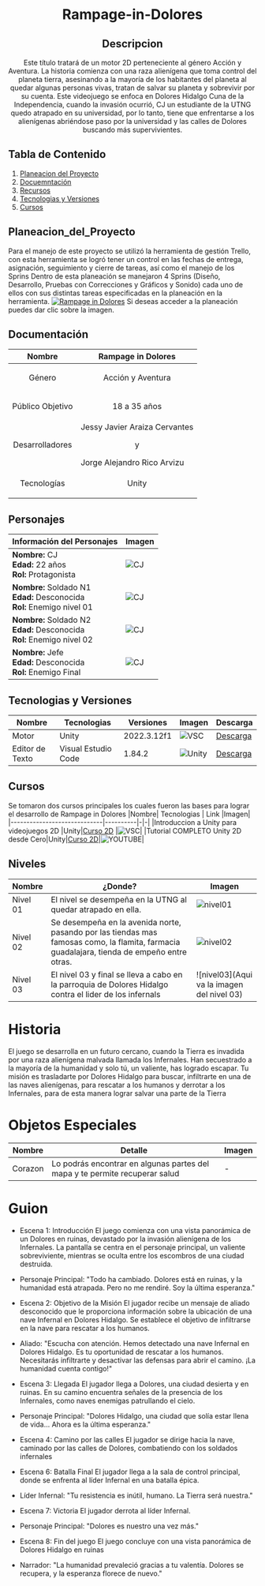 <h1 align="center">
 Rampage-in-Dolores
</h1>
<h2 align="center">
 Descripcion
</h2>
<p align = "center">
 Este título tratará de un motor 2D perteneciente al género Acción y Aventura. La historia comienza con una raza alienígena que toma control del planeta tierra, asesinando a la mayoría de los habitantes del planeta al quedar algunas personas vivas, tratan de salvar su planeta y sobrevivir por su cuenta. Este videojuego se enfoca en Dolores Hidalgo Cuna de la Independencia, cuando la invasión ocurrió, CJ un estudiante de la UTNG quedo atrapado en su universidad, por lo tanto, tiene que enfrentarse a los alienígenas abriéndose paso por la universidad y las calles de Dolores buscando más supervivientes.
</p>
<h2>
 Tabla de Contenido
</h2>

1. [Planeacion del Proyecto](#planeacion_del_proyecto)
2. [Docuemntación](#documentación)
3. [Recursos](#recursos)
4. [Tecnologias y Versiones](#tecnologias_y_versiones)
5. [Cursos](#cursos)

## Planeacion_del_Proyecto

Para el manejo de este proyecto se utilizó la herramienta de gestión Trello, con esta herramienta se logró tener un control en las fechas de entrega, asignación, seguimiento y cierre de tareas, así como el manejo de los Sprins
Dentro de esta planeación se manejaron 4 Sprins  (Diseño, Desarrollo, Pruebas con Correcciones y Gráficos y Sonido) cada uno de ellos con sus distintas tareas especificadas en la planeación en la herramienta.
[![Rampage in Dolores](Recursos/Imagenes/Trello.png)](https://trello.com/invite/b/gSOHMoco/ATTI30bae9661405075f4dc8e277c053d957BF3BAC1D/rampage-dolores) Si deseas acceder a la planeación puedes dar clic sobre la imagen.


## Documentación
| Nombre              | Rampage in Dolores                       |
|---------------------|------------------------------------------|
| <p align = "center">Género </p>          | <p align = "center">Acción y Aventura</p>|
|<p align = "center">Público Objetivo</p>  | <p align = "center">18 a 35 años</p>     |
|<p align = "center">Desarrolladores</p>| Jessy Javier Araiza Cervantes <br> <p align = "center">y</p>  Jorge Alejandro Rico Arvizu |
|<p align = "center">Tecnologías </p>| <p align = "center">Unity</p>            |

## Personajes
| Información del Personajes  | Imagen                        |
|-----------------------------|-------------------------------|
| **Nombre:** CJ <br> **Edad:** 22 años <br>  **Rol:** Protagonista      | ![CJ](Recursos/Imagenes/CJ.png) |
| **Nombre:** Soldado N1 <br> **Edad:** Desconocida <br>  **Rol:** Enemigo nivel 01    | ![CJ](Recursos/Imagenes/Enemigo.png) |
| **Nombre:** Soldado N2 <br> **Edad:** Desconocida <br>  **Rol:** Enemigo nivel 02    | ![CJ](Recursos/Imagenes/CJ.png) |
| **Nombre:** Jefe <br> **Edad:** Desconocida <br>  **Rol:** Enemigo Final    | ![CJ](Recursos/Imagenes/CJ.png) |

## Tecnologias y Versiones
|Nombre| Tecnologias  | Versiones            |Imagen|Descarga|
|-----------------------------|----------|-|-|-|
|Motor |Unity|2022.3.12f1|![VSC](Recursos/Imagenes/VSC.png)|[Descarga](https://unity.com/es/download)|
|Editor de Texto|Visual Estudio Code|1.84.2|![Unity](Recursos/Imagenes/UnityHub.png)|[Descarga](https://code.visualstudio.com/)|


## Cursos
Se tomaron dos cursos principales los cuales fueron las bases para lograr el desarrollo de Rampage in Dolores 
|Nombre| Tecnologias  | Link        |Imagen|
|-----------------------------|----------|-|-|
|Introduccion a Unity para videojuegos 2D |Unity|[Curso 2D](https://www.domestika.org/es/courses/716-introduccion-a-unity-para-videojuegos-2d/course) |![VSC](Recursos/Imagenes/Curso_2DDomestica.png)|
|Tutorial COMPLETO Unity 2D desde Cero|Unity|[Curso 2D](https://www.youtube.com/watch?v=GbmRt0wydQU&pp=ygUOY3Vyc28gMmQgdW5pdHk%3D)|![YOUTUBE](Recursos/Imagenes/Curso_2DYoutube.png)|

## Niveles

|Nombre| ¿Donde? |Imagen|
|-|-|-|
|Nivel 01|El nivel se desempeña en la UTNG al quedar atrapado en ella.| ![nivel01](Recursos/Imagenes/Nivel01.png)|
|Nivel 02|Se desempeña en la avenida norte, pasando por las tiendas mas famosas como, la flamita, farmacia guadalajara, tienda de empeño entre otras.| ![nivel02](Recursos/Imagenes/Nivel02.png)|
|Nivel 03|El nivel 03 y final se lleva a cabo en la parroquia de Dolores Hidalgo contra el lider de los infernals|![nivel03](Aqui va la imagen del nivel 03) |

# Historia
El juego se desarrolla en un futuro cercano, cuando la Tierra es invadida por una raza alienígena malvada llamada los Infernales. Han secuestrado a la mayoría de la humanidad y solo tú, un valiente, has logrado escapar. Tu misión es trasladarte por Dolores Hidalgo para buscar, infiltrarte en una de las naves alienígenas, para rescatar a los humanos y derrotar a los Infernales, para de esta manera lograr salvar una parte de la Tierra

# Objetos Especiales
|Nombre | Detalle| Imagen |
|-|-|-| 
|Corazon | Lo podrás encontrar en algunas partes del mapa y te permite recuperar salud | -|

# Guion
- Escena 1: Introducción
El juego comienza con una vista panorámica de un Dolores en ruinas, devastado por la invasión alienígena de los Infernales. La pantalla se centra en el personaje principal, un valiente sobreviviente, mientras se oculta entre los escombros de una ciudad destruida.

- Personaje Principal: 
"Todo ha cambiado. Dolores está en ruinas, y la humanidad está atrapada. Pero no me rendiré. Soy la última esperanza."

- Escena 2: Objetivo de la Misión
El jugador recibe un mensaje de aliado desconocido que le proporciona información sobre la ubicación de una nave Infernal en Dolores Hidalgo. Se establece el objetivo de infiltrarse en la nave para rescatar a los humanos.

- Aliado:
"Escucha con atención. Hemos detectado una nave Infernal en Dolores Hidalgo. Es tu oportunidad de rescatar a los humanos. Necesitarás infiltrarte y desactivar las defensas para abrir el camino. ¡La humanidad cuenta contigo!"

- Escena 3: Llegada
El jugador llega a Dolores, una ciudad desierta y en ruinas. En su camino encuentra señales de la presencia de los Infernales, como naves enemigas patrullando el cielo.

- Personaje Principal:
"Dolores Hidalgo, una ciudad que solía estar llena de vida... Ahora es la última esperanza."
- Escena 4: Camino por las calles
El jugador se dirige hacia la nave, caminado por las calles de Dolores, combatiendo con los soldados infernales


- Escena 6: Batalla Final
El jugador llega a la sala de control principal, donde se enfrenta al líder Infernal en una batalla épica.

- Líder Infernal:
"Tu resistencia es inútil, humano. La Tierra será nuestra."

- Escena 7: Victoria
El jugador derrota al líder Infernal.

- Personaje Principal:
"Dolores es nuestro una vez más."

- Escena 8: Fin del juego
El juego concluye con una vista panorámica de Dolores Hidalgo en ruinas 

- Narrador:
"La humanidad prevaleció gracias a tu valentía. Dolores se recupera, y la esperanza florece de nuevo."

